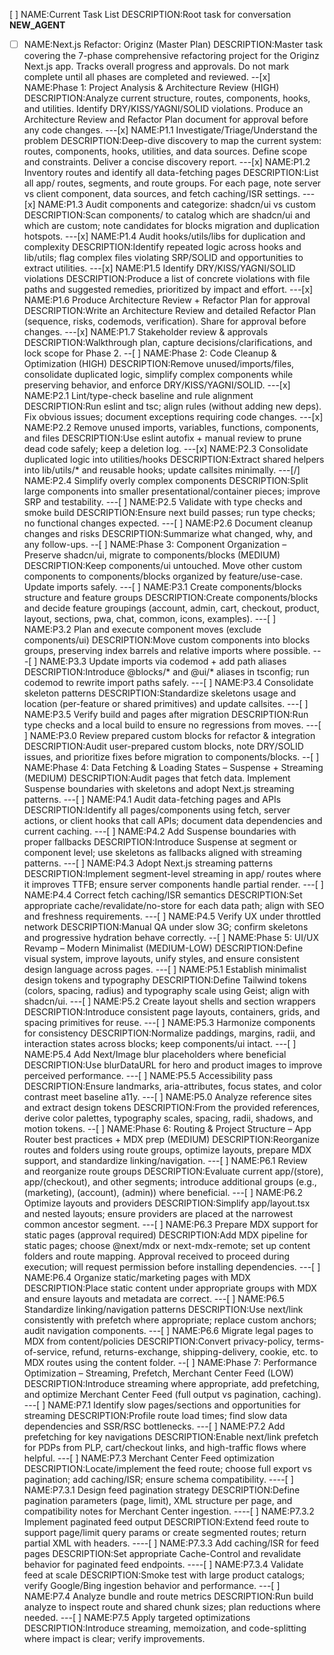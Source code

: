 [ ] NAME:Current Task List DESCRIPTION:Root task for conversation __NEW_AGENT__
-[ ] NAME:Next.js Refactor: Originz (Master Plan) DESCRIPTION:Master task covering the 7-phase comprehensive refactoring project for the Originz Next.js app. Tracks overall progress and approvals. Do not mark complete until all phases are completed and reviewed.
--[x] NAME:Phase 1: Project Analysis & Architecture Review (HIGH) DESCRIPTION:Analyze current structure, routes, components, hooks, and utilities. Identify DRY/KISS/YAGNI/SOLID violations. Produce an Architecture Review and Refactor Plan document for approval before any code changes.
---[x] NAME:P1.1 Investigate/Triage/Understand the problem DESCRIPTION:Deep-dive discovery to map the current system: routes, components, hooks, utilities, and data sources. Define scope and constraints. Deliver a concise discovery report.
---[x] NAME:P1.2 Inventory routes and identify all data-fetching pages DESCRIPTION:List all app/ routes, segments, and route groups. For each page, note server vs client component, data sources, and fetch caching/ISR settings.
---[x] NAME:P1.3 Audit components and categorize: shadcn/ui vs custom DESCRIPTION:Scan components/ to catalog which are shadcn/ui and which are custom; note candidates for blocks migration and duplication hotspots.
---[x] NAME:P1.4 Audit hooks/utils/libs for duplication and complexity DESCRIPTION:Identify repeated logic across hooks and lib/utils; flag complex files violating SRP/SOLID and opportunities to extract utilities.
---[x] NAME:P1.5 Identify DRY/KISS/YAGNI/SOLID violations DESCRIPTION:Produce a list of concrete violations with file paths and suggested remedies, prioritized by impact and effort.
---[x] NAME:P1.6 Produce Architecture Review + Refactor Plan for approval DESCRIPTION:Write an Architecture Review and detailed Refactor Plan (sequence, risks, codemods, verification). Share for approval before changes.
---[x] NAME:P1.7 Stakeholder review & approvals DESCRIPTION:Walkthrough plan, capture decisions/clarifications, and lock scope for Phase 2.
--[ ] NAME:Phase 2: Code Cleanup & Optimization (HIGH) DESCRIPTION:Remove unused/imports/files, consolidate duplicated logic, simplify complex components while preserving behavior, and enforce DRY/KISS/YAGNI/SOLID.
---[x] NAME:P2.1 Lint/type-check baseline and rule alignment DESCRIPTION:Run eslint and tsc; align rules (without adding new deps). Fix obvious issues; document exceptions requiring code changes.
---[x] NAME:P2.2 Remove unused imports, variables, functions, components, and files DESCRIPTION:Use eslint autofix + manual review to prune dead code safely; keep a deletion log.
---[x] NAME:P2.3 Consolidate duplicated logic into utilities/hooks DESCRIPTION:Extract shared helpers into lib/utils/* and reusable hooks; update callsites minimally.
---[/] NAME:P2.4 Simplify overly complex components DESCRIPTION:Split large components into smaller presentational/container pieces; improve SRP and testability.
---[ ] NAME:P2.5 Validate with type checks and smoke build DESCRIPTION:Ensure next build passes; run type checks; no functional changes expected.
---[ ] NAME:P2.6 Document cleanup changes and risks DESCRIPTION:Summarize what changed, why, and any follow-ups.
--[ ] NAME:Phase 3: Component Organization – Preserve shadcn/ui, migrate to components/blocks (MEDIUM) DESCRIPTION:Keep components/ui untouched. Move other custom components to components/blocks organized by feature/use-case. Update imports safely.
---[ ] NAME:P3.1 Create components/blocks structure and feature groups DESCRIPTION:Create components/blocks and decide feature groupings (account, admin, cart, checkout, product, layout, sections, pwa, chat, common, icons, examples).
---[ ] NAME:P3.2 Plan and execute component moves (exclude components/ui) DESCRIPTION:Move custom components into blocks groups, preserving index barrels and relative imports where possible.
---[ ] NAME:P3.3 Update imports via codemod + add path aliases DESCRIPTION:Introduce @blocks/* and @ui/* aliases in tsconfig; run codemod to rewrite import paths safely.
---[ ] NAME:P3.4 Consolidate skeleton patterns DESCRIPTION:Standardize skeletons usage and location (per-feature or shared primitives) and update callsites.
---[ ] NAME:P3.5 Verify build and pages after migration DESCRIPTION:Run type checks and a local build to ensure no regressions from moves.
---[ ] NAME:P3.0 Review prepared custom blocks for refactor & integration DESCRIPTION:Audit user-prepared custom blocks, note DRY/SOLID issues, and prioritize fixes before migration to components/blocks.
--[ ] NAME:Phase 4: Data Fetching & Loading States – Suspense + Streaming (MEDIUM) DESCRIPTION:Audit pages that fetch data. Implement Suspense boundaries with skeletons and adopt Next.js streaming patterns.
---[ ] NAME:P4.1 Audit data-fetching pages and APIs DESCRIPTION:Identify all pages/components using fetch, server actions, or client hooks that call APIs; document data dependencies and current caching.
---[ ] NAME:P4.2 Add Suspense boundaries with proper fallbacks DESCRIPTION:Introduce Suspense at segment or component level; use skeletons as fallbacks aligned with streaming patterns.
---[ ] NAME:P4.3 Adopt Next.js streaming patterns DESCRIPTION:Implement segment-level streaming in app/ routes where it improves TTFB; ensure server components handle partial render.
---[ ] NAME:P4.4 Correct fetch caching/ISR semantics DESCRIPTION:Set appropriate cache/revalidate/no-store for each data path; align with SEO and freshness requirements.
---[ ] NAME:P4.5 Verify UX under throttled network DESCRIPTION:Manual QA under slow 3G; confirm skeletons and progressive hydration behave correctly.
--[ ] NAME:Phase 5: UI/UX Revamp – Modern Minimalist (MEDIUM-LOW) DESCRIPTION:Define visual system, improve layouts, unify styles, and ensure consistent design language across pages.
---[ ] NAME:P5.1 Establish minimalist design tokens and typography DESCRIPTION:Define Tailwind tokens (colors, spacing, radius) and typography scale using Geist; align with shadcn/ui.
---[ ] NAME:P5.2 Create layout shells and section wrappers DESCRIPTION:Introduce consistent page layouts, containers, grids, and spacing primitives for reuse.
---[ ] NAME:P5.3 Harmonize components for consistency DESCRIPTION:Normalize paddings, margins, radii, and interaction states across blocks; keep components/ui intact.
---[ ] NAME:P5.4 Add Next/Image blur placeholders where beneficial DESCRIPTION:Use blurDataURL for hero and product images to improve perceived performance.
---[ ] NAME:P5.5 Accessibility pass DESCRIPTION:Ensure landmarks, aria-attributes, focus states, and color contrast meet baseline a11y.
---[ ] NAME:P5.0 Analyze reference sites and extract design tokens DESCRIPTION:From the provided references, derive color palettes, typography scales, spacing, radii, shadows, and motion tokens.
--[ ] NAME:Phase 6: Routing & Project Structure – App Router best practices + MDX prep (MEDIUM) DESCRIPTION:Reorganize routes and folders using route groups, optimize layouts, prepare MDX support, and standardize linking/navigation.
---[ ] NAME:P6.1 Review and reorganize route groups DESCRIPTION:Evaluate current app/(store), app/(checkout), and other segments; introduce additional groups (e.g., (marketing), (account), (admin)) where beneficial.
---[ ] NAME:P6.2 Optimize layouts and providers DESCRIPTION:Simplify app/layout.tsx and nested layouts; ensure providers are placed at the narrowest common ancestor segment.
---[ ] NAME:P6.3 Prepare MDX support for static pages (approval required) DESCRIPTION:Add MDX pipeline for static pages; choose @next/mdx or next-mdx-remote; set up content folders and route mapping. Approval received to proceed during execution; will request permission before installing dependencies.
---[ ] NAME:P6.4 Organize static/marketing pages with MDX DESCRIPTION:Place static content under appropriate groups with MDX and ensure layouts and metadata are correct.
---[ ] NAME:P6.5 Standardize linking/navigation patterns DESCRIPTION:Use next/link consistently with prefetch where appropriate; replace custom anchors; audit navigation components.
---[ ] NAME:P6.6 Migrate legal pages to MDX from content/policies DESCRIPTION:Convert privacy-policy, terms-of-service, refund, returns-exchange, shipping-delivery, cookie, etc. to MDX routes using the content folder.
--[ ] NAME:Phase 7: Performance Optimization – Streaming, Prefetch, Merchant Center Feed (LOW) DESCRIPTION:Introduce streaming where appropriate, add prefetching, and optimize Merchant Center Feed (full output vs pagination, caching).
---[ ] NAME:P7.1 Identify slow pages/sections and opportunities for streaming DESCRIPTION:Profile route load times; find slow data dependencies and SSR/RSC bottlenecks.
---[ ] NAME:P7.2 Add prefetching for key navigations DESCRIPTION:Enable next/link prefetch for PDPs from PLP, cart/checkout links, and high-traffic flows where helpful.
---[ ] NAME:P7.3 Merchant Center Feed optimization DESCRIPTION:Locate/implement the feed route; choose full export vs pagination; add caching/ISR; ensure schema compatibility.
----[ ] NAME:P7.3.1 Design feed pagination strategy DESCRIPTION:Define pagination parameters (page, limit), XML structure per page, and compatibility notes for Merchant Center ingestion.
----[ ] NAME:P7.3.2 Implement paginated feed output DESCRIPTION:Extend feed route to support page/limit query params or create segmented routes; return partial XML with headers.
----[ ] NAME:P7.3.3 Add caching/ISR for feed pages DESCRIPTION:Set appropriate Cache-Control and revalidate behavior for paginated feed endpoints.
----[ ] NAME:P7.3.4 Validate feed at scale DESCRIPTION:Smoke test with large product catalogs; verify Google/Bing ingestion behavior and performance.
---[ ] NAME:P7.4 Analyze bundle and route metrics DESCRIPTION:Run build analyze to inspect route and shared chunk sizes; plan reductions where needed.
---[ ] NAME:P7.5 Apply targeted optimizations DESCRIPTION:Introduce streaming, memoization, and code-splitting where impact is clear; verify improvements.
